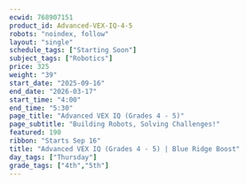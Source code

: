 ```yaml
---
ecwid: 768907151
product_id: Advanced-VEX-IQ-4-5
robots: "noindex, follow"
layout: "single"
schedule_tags: ["Starting Soon"]
subject_tags: ["Robotics"]
price: 325
weight: "39"
start_date: "2025-09-16"
end_date: "2026-03-17"
start_time: "4:00"
end_time: "5:30"
page_title: "Advanced VEX IQ (Grades 4 - 5)"
page_subtitle: "Building Robots, Solving Challenges!"
featured: 190
ribbon: "Starts Sep 16"
title: "Advanced VEX IQ (Grades 4 - 5) | Blue Ridge Boost"
day_tags: ["Thursday"]
grade_tags: ["4th","5th"]
---
```

